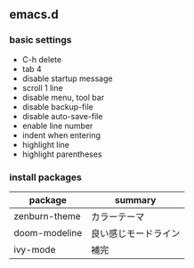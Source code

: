 emacs.d
---
### basic settings
* C-h delete
* tab 4
* disable startup message
* scroll 1 line
* disable menu, tool bar
* disable backup-file
* disable auto-save-file
* enable line number
* indent when entering
* highlight line
* highlight parentheses

### install packages
| package | summary |
| --- | --- |
| zenburn-theme | カラーテーマ |
| doom-modeline | 良い感じモードライン | 
| ivy-mode | 補完 |
